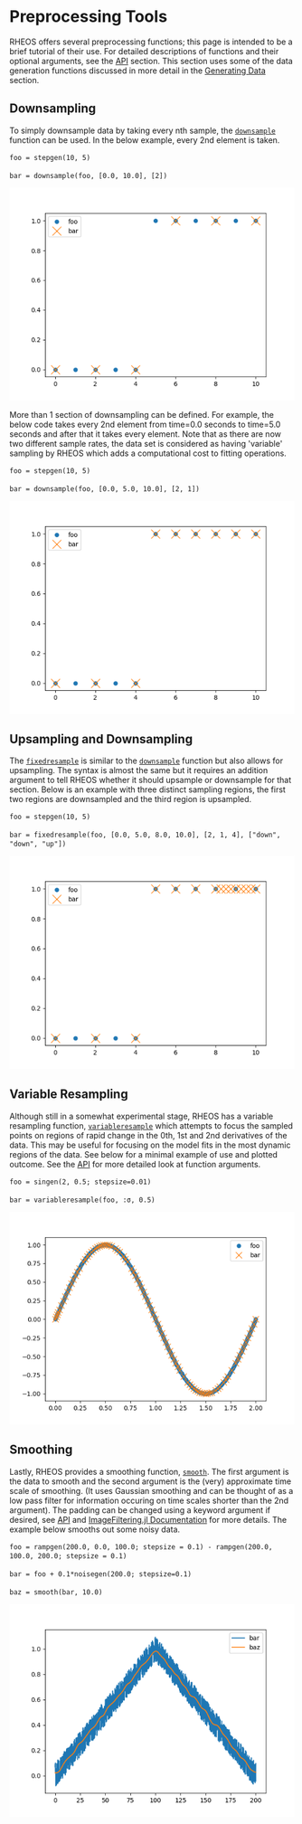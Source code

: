 # Preprocessing Tools

RHEOS offers several preprocessing functions; this page is intended to be a brief tutorial of their use. For detailed descriptions of functions and their optional arguments, see the [API](@ref) section. This section uses some of the data generation functions discussed in more detail in the [Generating Data](@ref) section.

## Downsampling
To simply downsample data by taking every nth sample, the [`downsample`](@ref) function can be used. In the below example, every 2nd element is taken.
```
foo = stepgen(10, 5)

bar = downsample(foo, [0.0, 10.0], [2])
```
![downsample1](assets/downsample1.png)

More than 1 section of downsampling can be defined. For example, the below code takes every 2nd element from time=0.0 seconds to time=5.0 seconds and after that it takes every element. Note that as there are now two different sample rates, the data set is considered as having 'variable' sampling by RHEOS which adds a computational cost to fitting operations.
```
foo = stepgen(10, 5)

bar = downsample(foo, [0.0, 5.0, 10.0], [2, 1])
```
![downsample2](assets/downsample2.png)

## Upsampling and Downsampling
The [`fixedresample`](@ref) is similar to the [`downsample`](@ref) function but also allows for upsampling. The syntax is almost the same but it requires an addition argument to tell RHEOS whether it should upsample or downsample for that section. Below is an example with three distinct sampling regions, the first two regions are downsampled and the third region is upsampled.
```
foo = stepgen(10, 5)

bar = fixedresample(foo, [0.0, 5.0, 8.0, 10.0], [2, 1, 4], ["down", "down", "up"])
```
![fixedresample](assets/fixedresample.png)

## Variable Resampling
Although still in a somewhat experimental stage, RHEOS has a variable resampling function, [`variableresample`](@ref) which attempts to focus the sampled points on regions of rapid change in the 0th, 1st and 2nd derivatives of the data. This may be useful for focusing on the model fits in the most dynamic regions of the data. See below for a minimal example of use and plotted outcome. See the [API](@ref) for more detailed look at function arguments.
```
foo = singen(2, 0.5; stepsize=0.01)

bar = variableresample(foo, :σ, 0.5)
```
![variableresample](assets/variableresample.png)

## Smoothing
Lastly, RHEOS provides a smoothing function, [`smooth`](@ref). The first argument is the data to smooth and the second argument is the (very) approximate time scale of smoothing. (It uses Gaussian smoothing and can be thought of as a low pass filter for information occuring on time scales shorter than the 2nd argument). The padding can be changed using a keyword argument if desired, see [API](@ref) and [ImageFiltering.jl Documentation](https://juliaimages.github.io/ImageFiltering.jl/stable/function_reference.html) for more details. The example below smooths out some noisy data.
```
foo = rampgen(200.0, 0.0, 100.0; stepsize = 0.1) - rampgen(200.0, 100.0, 200.0; stepsize = 0.1)

bar = foo + 0.1*noisegen(200.0; stepsize=0.1)

baz = smooth(bar, 10.0)
```
![smooth](assets/smooth.png)